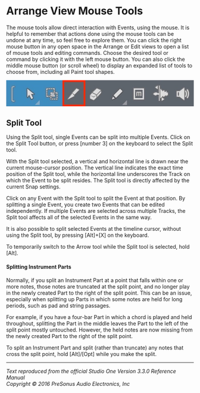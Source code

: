 # Arrange View Mouse Tools
The mouse tools allow direct interaction with Events, using the mouse. It is helpful to remember that actions done using the mouse tools can be undone at any time, so feel free to explore them. You can click the right mouse button in any open space in the Arrange or Edit views to open a list of mouse tools and editing commands. Choose the desired tool or command by clicking it with the left mouse button. You can also click the middle mouse button (or scroll wheel) to display an expanded list of tools to choose from, including all Paint tool shapes.

![Split Tool](../Images/studio-one-arrange-view-split-tool.jpeg)

## Split Tool
Using the Split tool, single Events can be split into multiple Events. Click on the Split Tool button, or press [number 3] on the keyboard to select the Split tool.

With the Split tool selected, a vertical and horizontal line is drawn near the current mouse-cursor position. The vertical line indicates the exact time position of the Split tool, while the horizontal line underscores the Track on which the Event to be split resides. The Split tool is directly affected by the current Snap settings.

Click on any Event with the Split tool to split the Event at that position. By splitting a single Event, you create two Events that can be edited independently. If multiple Events are selected across multiple Tracks, the Split tool affects all of the selected Events in the same way.

It is also possible to split selected Events at the timeline cursor, without using the Split tool, by pressing [Alt]+[X] on the keyboard.

To temporarily switch to the Arrow tool while the Split tool is selected, hold [Alt].

#### Splitting Instrument Parts

Normally, if you split an Instrument Part at a point that falls within one or more notes, those notes are truncated at the split point, and no longer play in the newly created Part to the right of the split point. This can be an issue, especially when splitting up Parts in which some notes are held for long periods, such as pad and string passages.

For example, if you have a four-bar Part in which a chord is played and held throughout, splitting the Part in the middle leaves the Part to the left of the split point mostly untouched. However, the held notes are now missing from the newly created Part to the right of the split point.

To split an Instrument Part and split (rather than truncate) any notes that cross the split point, hold [Alt]/[Opt] while you make the split.

---

*Text reproduced from the official Studio One Version 3.3.0 Reference Manual*  
*Copyright © 2016 PreSonus Audio Electronics, Inc*
